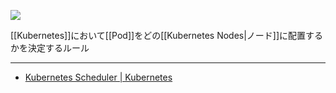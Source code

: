 ![](https://github.com/kubernetes/community/raw/master/icons/png/control_plane_components/labeled/sched-128.png)

[[Kubernetes]]において[[Pod]]をどの[[Kubernetes Nodes|ノード]]に配置するかを決定するルール

---

- [Kubernetes Scheduler | Kubernetes](https://kubernetes.io/docs/concepts/scheduling-eviction/kube-scheduler/)